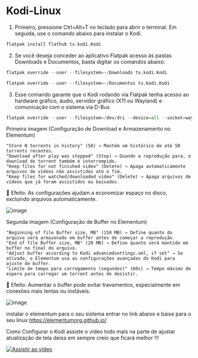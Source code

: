 # Kodi-Linux

1. Primeiro, pressione Ctrl+Alt+T no teclado para abrir o terminal. Em seguida, use o comando abaixo para instalar o Kodi.
```python
flatpak install flathub tv.kodi.Kodi
```
2. Se você deseja conceder ao aplicativo Flatpak acesso às pastas Downloads e Documentos, basta digitar os comandos abaixo:
```python
flatpak override --user --filesystem=~/Downloads tv.kodi.Kodi
```
```python
flatpak override --user --filesystem=~/Documentos tv.kodi.Kodi
```
3. Esse comando garante que o Kodi rodando via Flatpak tenha acesso ao hardware gráfico, áudio, servidor gráfico (X11 ou Wayland) e comunicação com o sistema via D-Bus
```python
flatpak override --user --filesystem=/dev/dri --device=all --socket=wayland --socket=x11 --socket=pulseaudio --socket=system-bus --socket=session-bus tv.kodi.Kodi
`````
Primeira imagem (Configuração de Download e Armazenamento no Elementum)

    "Store N torrents in history" (50) → Mantém um histórico de até 50 torrents recentes.
    "Download after play was stopped" (Stop) → Quando a reprodução para, o download do torrent também é interrompido.
    "Keep files for not finished video" (Delete) → Apaga automaticamente arquivos de vídeos não assistidos até o fim.
    "Keep files for watched/downloaded video" (Delete) → Apaga arquivos de vídeos que já foram assistidos ou baixados.

🔹 Efeito: As configurações ajudam a economizar espaço no disco, excluindo arquivos automaticamente.

![image](https://github.com/user-attachments/assets/97334ff8-7fa5-4e8f-a6eb-e9a0dd59b325)

Segunda imagem (Configuração de Buffer no Elementum)

    "Beginning of file Buffer size, MB" (150 MB) → Define quanto do arquivo será armazenado em buffer antes de começar a reprodução.
    "End of file Buffer size, MB" (20 MB) → Define quanto será mantido em buffer no final do arquivo.
    "Adjust buffer according to Kodi advancedsettings.xml, if set" → Se ativado, o Elementum usa as configurações avançadas do Kodi para ajuste de buffer.
    "Limite de tempo para carregamento (segundos)" (60s) → Tempo máximo de espera para carregar um torrent antes de desistir.

🔹 Efeito: Aumentar o buffer pode evitar travamentos, especialmente em conexões mais lentas ou instáveis.

![image](https://github.com/user-attachments/assets/e8849fde-2f53-4072-bfed-6136030ced17)

instalar o elementum para o seu sistema entrar no link abaixo e baixe para o seu linux
https://elementumorg.github.io/

Como Configurar o Kodi assiste o video todo mais na parte de ajustar atualização de tela deixa em sempre creio que ficará melhor !!!

[![Assistir ao vídeo](https://i.imgur.com/Q2ME5He.png)](https://gloriosotv.github.io/Kodi-Linux/index.html)
